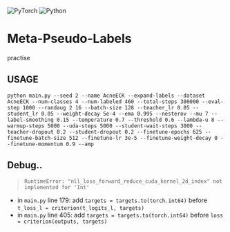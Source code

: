 ![PyTorch](https://img.shields.io/badge/PyTorch-%3D1.9.1-informational)
![Python](https://img.shields.io/badge/Python-%3E%3D3.8-blue)
# Meta-Pseudo-Labels
practise

## USAGE
```basch
python main.py --seed 2 --name AcneECK --expand-labels --dataset AcneECK --num-classes 4 --num-labeled 460 --total-steps 300000 --eval-step 1000 --randaug 2 16 --batch-size 128 --teacher_lr 0.05 --student_lr 0.05 --weight-decay 5e-4 --ema 0.995 --nesterov --mu 7 --label-smoothing 0.15 --temperature 0.7 --threshold 0.6 --lambda-u 8 --warmup-steps 5000 --uda-steps 5000 --student-wait-steps 3000 --teacher-dropout 0.2 --student-dropout 0.2 --finetune-epochs 625 --finetune-batch-size 512 --finetune-lr 3e-5 --finetune-weight-decay 0 --finetune-momentum 0.9 --amp
```

## Debug..
> `RuntimeError: "nll_loss_forward_reduce_cuda_kernel_2d_index" not implemented for 'Int'`
- in `main.py` line 179: add `targets = targets.to(torch.int64)` before `t_loss_l = criterion(t_logits_l, targets)`
- in `main.py` line 405: add `targets = targets.to(torch.int64)` before `loss = criterion(outputs, targets)`
